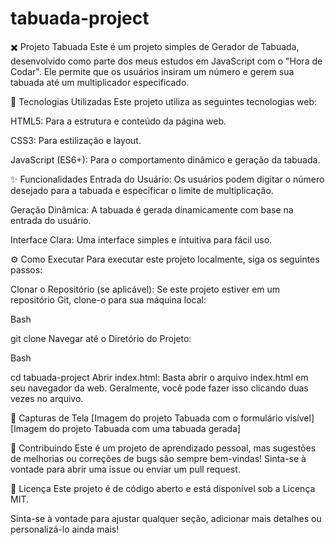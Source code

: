 # tabuada-project

✖️ Projeto Tabuada
Este é um projeto simples de Gerador de Tabuada, desenvolvido como parte dos meus estudos em JavaScript com o "Hora de Codar". Ele permite que os usuários insiram um número e gerem sua tabuada até um multiplicador especificado.

🚀 Tecnologias Utilizadas
Este projeto utiliza as seguintes tecnologias web:

HTML5: Para a estrutura e conteúdo da página web.

CSS3: Para estilização e layout.

JavaScript (ES6+): Para o comportamento dinâmico e geração da tabuada.

✨ Funcionalidades
Entrada do Usuário: Os usuários podem digitar o número desejado para a tabuada e especificar o limite de multiplicação.

Geração Dinâmica: A tabuada é gerada dinamicamente com base na entrada do usuário.

Interface Clara: Uma interface simples e intuitiva para fácil uso.

⚙️ Como Executar
Para executar este projeto localmente, siga os seguintes passos:

Clonar o Repositório (se aplicável):
Se este projeto estiver em um repositório Git, clone-o para sua máquina local:

Bash

git clone <url-do-repositorio>
Navegar até o Diretório do Projeto:

Bash

cd tabuada-project
Abrir index.html:
Basta abrir o arquivo index.html em seu navegador da web. Geralmente, você pode fazer isso clicando duas vezes no arquivo.

📸 Capturas de Tela
[Imagem do projeto Tabuada com o formulário visível]
[Imagem do projeto Tabuada com uma tabuada gerada]

🤝 Contribuindo
Este é um projeto de aprendizado pessoal, mas sugestões de melhorias ou correções de bugs são sempre bem-vindas! Sinta-se à vontade para abrir uma issue ou enviar um pull request.

📄 Licença
Este projeto é de código aberto e está disponível sob a Licença MIT.

Sinta-se à vontade para ajustar qualquer seção, adicionar mais detalhes ou personalizá-lo ainda mais!
